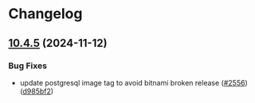 # Changelog

## [10.4.5](https://github.com/camunda/camunda-platform-helm/compare/camunda-platform-8.5-v10.4.4...camunda-platform-8.5-10.4.5) (2024-11-12)


### Bug Fixes

* update postgresql image tag to avoid bitnami broken release ([#2556](https://github.com/camunda/camunda-platform-helm/issues/2556)) ([d985bf2](https://github.com/camunda/camunda-platform-helm/commit/d985bf24092265feeddde859aa55d3e9f5199a00))

